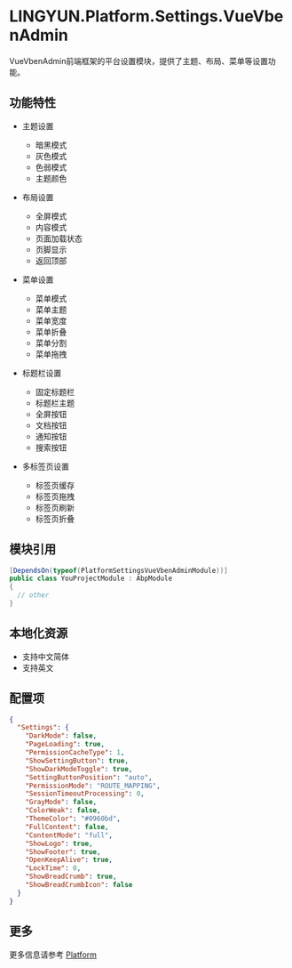 # LINGYUN.Platform.Settings.VueVbenAdmin

VueVbenAdmin前端框架的平台设置模块，提供了主题、布局、菜单等设置功能。

## 功能特性

* 主题设置
  * 暗黑模式
  * 灰色模式
  * 色弱模式
  * 主题颜色

* 布局设置
  * 全屏模式
  * 内容模式
  * 页面加载状态
  * 页脚显示
  * 返回顶部

* 菜单设置
  * 菜单模式
  * 菜单主题
  * 菜单宽度
  * 菜单折叠
  * 菜单分割
  * 菜单拖拽

* 标题栏设置
  * 固定标题栏
  * 标题栏主题
  * 全屏按钮
  * 文档按钮
  * 通知按钮
  * 搜索按钮

* 多标签页设置
  * 标签页缓存
  * 标签页拖拽
  * 标签页刷新
  * 标签页折叠

## 模块引用

```csharp
[DependsOn(typeof(PlatformSettingsVueVbenAdminModule))]
public class YouProjectModule : AbpModule
{
  // other
}
```

## 本地化资源

* 支持中文简体
* 支持英文

## 配置项

```json
{
  "Settings": {
    "DarkMode": false,
    "PageLoading": true,
    "PermissionCacheType": 1,
    "ShowSettingButton": true,
    "ShowDarkModeToggle": true,
    "SettingButtonPosition": "auto",
    "PermissionMode": "ROUTE_MAPPING",
    "SessionTimeoutProcessing": 0,
    "GrayMode": false,
    "ColorWeak": false,
    "ThemeColor": "#0960bd",
    "FullContent": false,
    "ContentMode": "full",
    "ShowLogo": true,
    "ShowFooter": true,
    "OpenKeepAlive": true,
    "LockTime": 0,
    "ShowBreadCrumb": true,
    "ShowBreadCrumbIcon": false
  }
}
```

## 更多

更多信息请参考 [Platform](../README.md)
